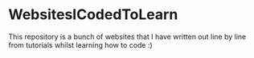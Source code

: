 # WebsitesICodedToLearn

This repository is a bunch of websites that I have written out line by line from tutorials whilst learning how to code :)
